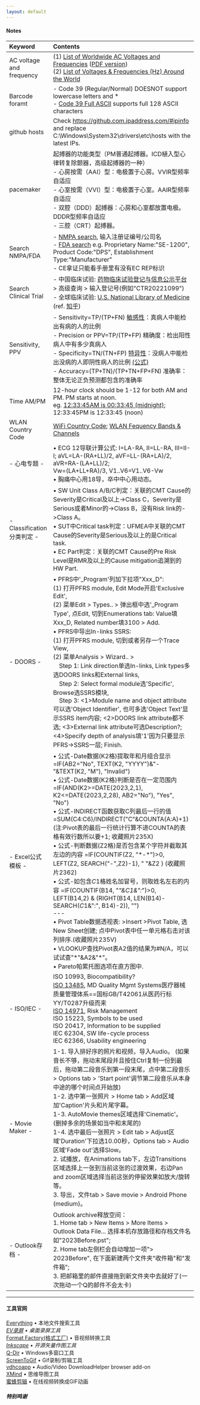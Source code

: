 ```yaml
---
layout: default
---
```


#### Notes

| Keyword      | Contents          |
|:-------------|:------------------|
| AC voltage and frequency | (1) [List of Worldwide AC Voltages and Frequencies](https://www.school-for-champions.com/science/ac_world_volt_freq_list.htm#.Y8tQrnZBw2w)  ([PDF version](https://www.oaktreeproducts.com/img/product/description/List%20of%20Worldwide%20AC%20Voltages.pdf)) <br> (2) [List of Voltages & Frequencies (Hz) Around the World](https://www.generatorsource.com/Voltages_and_Hz_by_Country.aspx) |
| Barcode foramt | - Code 39 (Regular/Normal) DOESNOT support lowercase letters and * <br> - [Code 39 Full ASCII](https://barcodeguide.seagullscientific.com/Content/Symbologies/Code_39_Full_ASCII.htm#:~:text=The%20Code%2039%20-%20Full%20ASCII%20symbology%20is,be%20configured%20to%20perform%20Full%20ASCII%20character%20translations.) supports full 128 ASCII characters |
| github hosts | Check https://github.com.ipaddress.com/#ipinfo and replace C:\Windows\System32\drivers\etc\hosts with the latest IPs. |
| pacemaker | 起搏器的功能类型（PM普通起搏器。ICD植入型心律转复除颤器，高级起搏器的一种） <br> - 心房按需（AAI）型：电极置于心房。VVIR型频率自适应 <br> - 心室按需（VVI）型：电极置于心室。AAIR型频率自适应 <br> - 双腔（DDD）起搏器：心房和心室都放置电极。DDDR型频率自适应 <br> - 三腔（CRT）起搏器。  |
| Search NMPA/FDA | - [NMPA search](https://www.nmpa.gov.cn/datasearch/home-index.html#category=ylqx), 输入注册证编号/公司名 <br> - [FDA search](https://www.accessdata.fda.gov/scripts/cdrh/cfdocs/cfRL/rl.cfm) e.g. Proprietary Name:"SE-1200", Product Code:"DPS", Establishment Type:"Manufacturer" <br> - CE拿证只能看手册里有没有EC REP标识 |
| Search Clinical Trial | - 中国临床试验: [药物临床试验登记与信息公示平台](http://www.chinadrugtrials.org.cn/index.html) > 高级查询 > 输入登记号(例如"CTR20221099") <br> - 全球临床试验: [U.S. National Library of Medicine](https://clinicaltrials.gov/)  (ref. [知乎](https://zhuanlan.zhihu.com/p/86874330)) |
| Sensitivity, PPV | - Sensitivity=TP/(TP+FN) <u>敏感性</u>：真病人中能检出有病的人的比例 <br> - Precision or PPV=TP/(TP+FP) 精确度：检出阳性病人中有多少真病人 <br> - Specificity=TN/(TN+FP) <u>特异性</u>：没病人中能检出没病的人即阴性病人的比例 [(公式)](https://geekymedics.com/sensitivity-specificity-ppv-and-npv/) <br> - Accuracy=(TP+TN)/(TP+TN+FP+FN) 准确率：整体无论正负预测都包含的准确率 |
| Time AM/PM | 12-hour clock should be 1-12 for both AM and PM. PM starts at noon. <br> eg. <u>12:33:45AM is 00:33:45 (midnight)</u>; 12:33:45PM is 12:33:45 (noon) |
| WLAN Country Code | [WiFi Country Code](https://gitlab.com/recalbox/github/recalbox-os/-/wikis/Wifi%20country%20code%20(EN)); [WLAN Fequency Bands & Channels](https://www.cablefree.net/wirelesstechnology/wireless-lan/wlan-frequency-bands-channels/) |
| - 心电专题 - | • ECG 12导联计算公式: I=LA-RA, II=LL-RA, III=II-I;  aVL=LA-(RA+LL)/2, aVF=LL-(RA+LA)/2, aVR=RA-(LA+LL)/2; <br>  Vw=(LA+LL+RA)/3, V1..V6=V1..V6-Vw <br> • 胸痛中心用18导，卒中中心用动态。 <br> |
| - Classification分类判定 - | • SW Unit Class A/B/C判定：关联的CMT Cause的Severity是Critical及以上->Class C，Severity是Serious或者Minor的->Class B，没有Risk link的->Class A。 <br> • SUT中Critical task判定：UFMEA中关联的CMT Cause的Severity是Serious及以上的是Critical task. <br> • EC Part判定：关联的CMT Cause的Pre Risk Level是RMR及以上的Cause mitigation追溯到的HW Part. <br> |
| - DOORS - | • PFRS中'_Program'列加下拉项"Xxx_D": <br>  (1) 打开PFRS module, Edit Mode开启'Exclusive Edit', <br>  (2) 菜单Edit > Types.. > 弹出框中选'_Program Type', 点Edit, 切到Enumerations tab: Value填Xxx_D, Related number填3100 > Add. <br> • PFRS中导出In-links SSRS: <br>  (1) 打开PFRS module, 切到或者另存一个Trace View, <br>  (2) 菜单Analysis > Wizard.. > <br> &emsp;Step 1: Link direction单选In-links, Link types多选DOORS links和External links, <br> &emsp;Step 2: Select formal module选'Specific', Browse选SSRS模块, <br> &emsp;Step 3: <1>Module name and object attribute可以选'Object Identifier', 也可多选'Object Text'显示SSRS item内容; <2>DOORS link attribute都不选; <3>External link attribute可选Description?; <4>Specify depth of analysis填'1'因为只要显示PFRS->SSRS一层; Finish. <br> |
| - Excel公式模板 - | • 公式-Date数据(K2格)提取年和月组合显示  =IF(AB2="No", TEXT(K2, "YYYY")&"-"&TEXT(K2, "M"), "Invalid") <br> • 公式-Date数据(K2格)判断是否在一定范围内  =IF(AND(K2>=DATE(2023,2,1), K2<=DATE(2023,2,28), AB2="No"), "Yes", "No") <br> • 公式-INDIRECT函数获取C列最后一行的值  =SUM(C4:C6)/INDIRECT("C"&COUNTA(A:A)+1) (注:Pivot表的最后一行统计行算不进COUNTA的表格有效行数所以要+1; 收藏照片235X) <br> • 公式-判断数据(Z2格)是否包含某个字符并截取其左边的内容  =IF(COUNTIF(Z2, "\*-\*")>0, LEFT(Z2, SEARCH("-",Z2)-1), " "&Z2 ) (收藏照片2362) <br> • 公式-如包含$C$1格姓名加冒号，则取姓名左右的内容  =IF(COUNTIF(B14, "*"&$C$1&":*")>0, LEFT(B14,2) & (RIGHT(B14, LEN(B14)-SEARCH($C$1&":", B14)-2)), "") <br> --- <br> • Pivot Table数据透视表: >Insert >Pivot Table, 选New Sheet创建; 点中Pivot表中任一单元格右击对该列排序.(收藏照片235V) <br> • VLOOKUP查找Pivot表A2值的结果为#N/A，可以试试查"\*"&A2&"\*"。 <br> • Pareto帕累托图选项在直方图中. <br> |
| - ISO/IEC - | ISO 10993, Biocompatibility? <br> <u>ISO 13485</u>, MD Quality Mgmt Systems医疗器械质量管理体系==国标GB/T42061从医药行标YY/T0287升级而来 <br> <u>ISO 14971</u>, Risk Management <br> ISO 15223, Symbols to be used <br> ISO 20417, Information to be supplied <br> IEC 62304, SW life-cycle process <br> IEC 62366, Usability engineering <br> |
| - Movie Maker - | 1-1. 导入排好序的照片和视频，导入Audio。 (如果音长不够，拖动末尾段并且按住Ctrl复制一份到最后，拖动第二段音乐到第一段末尾，点中第二段音乐 > Options tab > 'Start point'调节第二段音乐从本身中途的哪个时间点开始放) <br> 1-2. 选中第一张照片 > Home tab > Add区域加'Caption'片头和片尾字幕。 <br> 1-3. AutoMovie themes区域选择'Cinematic'。 (删掉多余的场景如当中和末尾的) <br> 1-4. 选中最后一张照片 > Edit tab > Adjust区域'Duration'下拉选10.00秒，Options tab > Audio区域'Fade out'选择Slow。 <br> 2. 试播放，在Animations tab下，左边Transitions区域选择上一张到当前这张的过渡效果，右边Pan and zoom区域选择当前这张的停留效果如放大/旋转等。 <br> 3. 导出，文件tab > Save movie > Android Phone (medium)。 <br> |
| - Outlook存档 - | Outlook archive释放空间：<br> 1. Home tab > New Items > More Items > Outlook Data File... 选择本机存放路径和存档文件名如"2023Before.pst"; <br> 2. Home tab左侧栏会自动增加一项"> 2023Before", 在下面新建两个文件夹"收件箱"和"发件箱"; <br> 3. 把邮箱里的邮件直接拖到新文件夹中去就好了(一次拖动一个Q的邮件不会太卡) <br> | 

* * *

#### 工具官网
[Everything](https://www.voidtools.com) • 本地文件搜索工具  
_[EV录屏](https://www.ieway.cn/index.html) • 桌面录屏工具_  
[Format Factory(格式工厂)](http://www.pcfreetime.com/) • 音视频转换工具  
_[Inkscape](https://inkscape.org/) • 开源矢量作图工具_  
[Q-Dir](http://q-dir.com/) • Windows多窗口工具  
[ScreenToGif](https://www.screentogif.com/) • Gif录制/剪辑工具  
[vdhcoapp](https://github.com/mi-g/vdhcoapp) • Audio/Video DownloadHelper browser add-on  
[XMind](https://www.xmind.cn/) • 思维导图工具  
[蜜蜂剪辑](https://beecut.cn/video-to-gif-online) • 在线视频转换成GIF动画  

##### 特别鸣谢
